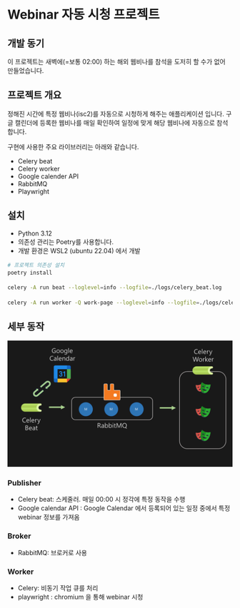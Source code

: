 # Webinar 자동 시청 프로젝트

## 개발 동기

이 프로젝트는 새벽에(=보통 02:00) 하는 해외 웹비나를 참석을 도저히 할 수가 없어 만들었습니다.

## 프로젝트 개요

정해진 시간에 특정 웹비나(isc2)를 자동으로 시청하게 해주는 애플리케이션 입니다. 구글 캘린더에 등록한 웹비나를 매일 확인하여 일정에 맞게 해당 웹비나에 자동으로 참석 합니다.

구현에 사용한 주요 라이브러리는 아래와 같습니다.

- Celery beat
- Celery worker
- Google calender API
- RabbitMQ
- Playwright

## 설치

- Python 3.12
- 의존성 관리는 Poetry를 사용합니다.
- 개발 환경은 WSL2 (ubuntu 22.04) 에서 개발

```sh
# 프로젝트 의존성 설치
poetry install

celery -A run beat --loglevel=info --logfile=./logs/celery_beat.log

celery -A run worker -Q work-page --loglevel=info --logfile=./logs/celery_worker.log
```

## 세부 동작

![architecture](asset/img/architecture.png)

### Publisher

- Celery beat: 스케줄러. 매일 00:00 시 정각에 특정 동작을 수행
- Google calendar API : Google Calendar 에서 등록되어 있는 일정 중에서 특정 webinar 정보를 가져옴

### Broker

- RabbitMQ: 브로커로 사용

### Worker

- Celery: 비동기 작업 큐를 처리
- playwright : chromium 을 통해 webinar 시청
